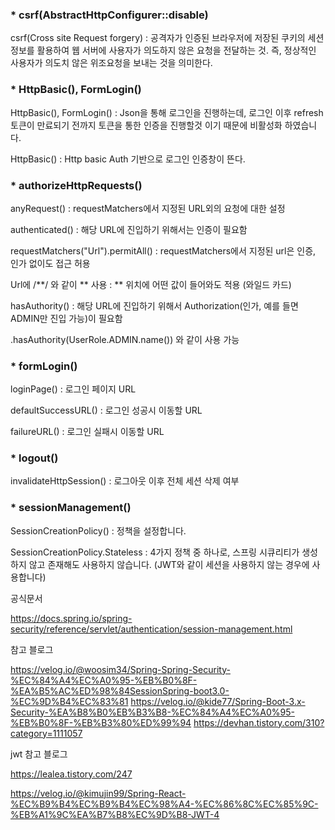 ### * csrf(AbstractHttpConfigurer::disable)
csrf(Cross site Request forgery) : 공격자가 인증된 브라우저에 저장된 쿠키의 세션 정보를 활용하여 웹 서버에 사용자가 의도하지 않은 요청을 전달하는 것. 즉, 정상적인 사용자가 의도치 않은 위조요청을 보내는 것을 의미한다.

### * HttpBasic(), FormLogin()
HttpBasic(), FormLogin() : Json을 통해 로그인을 진행하는데, 로그인 이후 refresh 토큰이 만료되기 전까지 토큰을 통한 인증을 진행할것 이기 때문에 비활성화 하였습니다.

HttpBasic() : Http basic Auth 기반으로 로그인 인증창이 뜬다.

### * authorizeHttpRequests()
anyRequest() : requestMatchers에서 지정된 URL외의 요청에 대한 설정

authenticated() : 해당 URL에 진입하기 위해서는 인증이 필요함

requestMatchers("Url").permitAll() : requestMatchers에서 지정된 url은 인증, 인가 없이도 접근 허용

Url에 /**/ 와 같이 ** 사용 : ** 위치에 어떤 값이 들어와도 적용 (와일드 카드)

hasAuthority() : 해당 URL에 진입하기 위해서 Authorization(인가, 예를 들면 ADMIN만 진입 가능)이 필요함

.hasAuthority(UserRole.ADMIN.name()) 와 같이 사용 가능

### * formLogin()
loginPage() : 로그인 페이지 URL

defaultSuccessURL() : 로그인 성공시 이동할 URL

failureURL() : 로그인 실패시 이동할 URL

### * logout()
invalidateHttpSession() : 로그아웃 이후 전체 세션 삭제 여부

### * sessionManagement()
SessionCreationPolicy() : 정책을 설정합니다.

SessionCreationPolicy.Stateless : 4가지 정책 중 하나로, 스프링 시큐리티가 생성하지 않고 존재해도 사용하지 않습니다. (JWT와 같이 세션을 사용하지 않는 경우에 사용합니다)

공식문서

https://docs.spring.io/spring-security/reference/servlet/authentication/session-management.html

참고 블로그

https://velog.io/@woosim34/Spring-Spring-Security-%EC%84%A4%EC%A0%95-%EB%B0%8F-%EA%B5%AC%ED%98%84SessionSpring-boot3.0-%EC%9D%B4%EC%83%81
https://velog.io/@kide77/Spring-Boot-3.x-Security-%EA%B8%B0%EB%B3%B8-%EC%84%A4%EC%A0%95-%EB%B0%8F-%EB%B3%80%ED%99%94
https://devhan.tistory.com/310?category=1111057

jwt 참고 블로그

https://lealea.tistory.com/247

https://velog.io/@kimujin99/Spring-React-%EC%B9%B4%EC%B9%B4%EC%98%A4-%EC%86%8C%EC%85%9C-%EB%A1%9C%EA%B7%B8%EC%9D%B8-JWT-4
